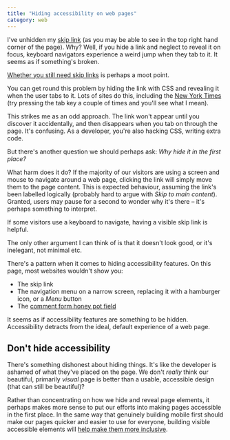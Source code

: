 ```yaml
---
title: "Hiding accessibility on web pages"
category: web
---
```


I've unhidden my [skip link](https://www.nomensa.com/blog/2004/what-are-skip-links) (as you may be able to see in the top right hand corner of the page). Why? Well, if you hide a link and neglect to reveal it on focus, keyboard navigators experience a weird jump when they tab to it. It seems as if something's broken.

[Whether you still need skip links](https://webaim.org/techniques/skipnav/#headings) is perhaps a moot point.

You can get round this problem by hiding the link with CSS and revealing it when the user tabs to it. Lots of sites do this, including the [New York Times](https://www.nytimes.com/) (try pressing the tab key a couple of times and you'll see what I mean).

This strikes me as an odd approach. The link won't appear until you discover it accidentally, and then disappears when you tab on through the page. It's confusing. As a developer, you're also hacking CSS, writing extra code.

But there's another question we should perhaps ask: _Why hide it in the first place?_

What harm does it do? If the majority of our visitors are using a screen and mouse to navigate around a web page, clicking the link will simply move them to the page content. This is expected behaviour, assuming the link's been labelled logically (probably hard to argue with _Skip to main content_). Granted, users may pause for a second to wonder why it's there – it's perhaps something to interpret.

If some visitors use a keyboard to navigate, having a visible skip link is helpful.

The only other argument I can think of is that it doesn't look good, or it's inelegant, not minimal etc.

There's a pattern when it comes to hiding accessibility features. On this page, most websites wouldn't show you:

- The skip link
- The navigation menu on a narrow screen, replacing it with a hamburger icon, or a _Menu_ button
- The [comment form honey pot field](/posts/staticman-jekyll-comments/#set-up-anti-spam-with-a-simple-honey-pot-field)

It seems as if accessibility features are something to be hidden. Accessibility detracts from the ideal, default experience of a web page.

## Don't hide accessibility

There's something dishonest about hiding things. It's like the developer is ashamed of what they've placed on the page. We don't _really_ think our beautiful, primarily _visual_ page is better than a usable, accessible design (that can still be beautiful)?

Rather than concentrating on how we hide and reveal page elements, it perhaps makes more sense to put our efforts into making pages accessible in the first place. In the same way that genuinely building mobile first should make our pages quicker and easier to use for everyone, building visible accessible elements will [help make them more inclusive](/posts/inclusive-design/).

